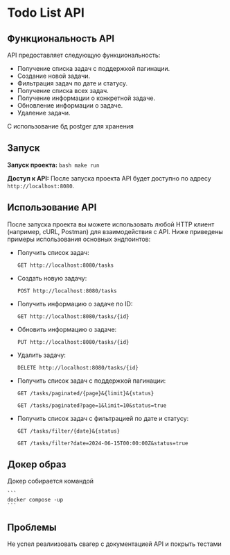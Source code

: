 # Todo List API

## Функциональность API

API предоставляет следующую функциональность:

- Получение списка задач с поддержкой пагинации.
- Создание новой задачи.
- Фильтрация задач по дате и статусу.
- Получение списка всех задач.
- Получение информации о конкретной задаче.
- Обновление информации о задаче.
- Удаление задачи.

C использование бд postger для хранения 

## Запуск

 **Запуск проекта:** 
    ```bash
    make run
    ```

 **Доступ к API:** 
    После запуска проекта API будет доступно по адресу `http://localhost:8080`.

## Использование API

После запуска проекта вы можете использовать любой HTTP клиент (например, cURL, Postman) для взаимодействия с API. Ниже приведены примеры использования основных эндпоинтов:

- Получить список задач: 
    ```http
    GET http://localhost:8080/tasks
    ```

- Создать новую задачу: 
    ```http
    POST http://localhost:8080/tasks
    ```

- Получить информацию о задаче по ID: 
    ```http
    GET http://localhost:8080/tasks/{id}
    ```

- Обновить информацию о задаче: 
    ```http
    PUT http://localhost:8080/tasks/{id}
    ```

- Удалить задачу: 
    ```http
    DELETE http://localhost:8080/tasks/{id}
    ```
    
- Получить список задач с поддержкой пагинации:
    ```http
    GET /tasks/paginated/{page}&{limit}&{status}
    ```
   
    ```example
    GET /tasks/paginated?page=1&limit=10&status=true
    ```
    
- Получить список задач с фильтрацией по дате и статусу:
    ```http
    GET /tasks/filter/{date}&{status}
    ```
    ```example
    GET /tasks/filter?date=2024-06-15T00:00:00Z&status=true
    ```
    
## Докер образ
Докер собирается командой 

    ```
    docker compose -up 
    ```
  
## Проблемы

Не успел реалиизовать свагер с документацией API и покрыть тестами 


